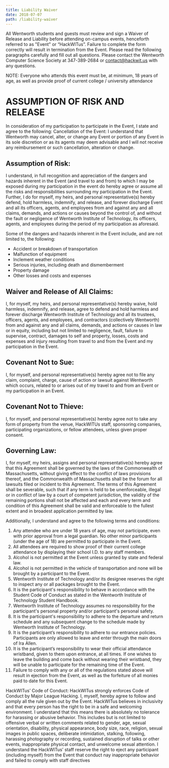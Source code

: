 ```yaml
---
title: Liability Waiver
date: 2018-07-07
path: /liability-waiver
---
```


All Wentworth students and guests must review and sign a Waiver of Release and Liability before attending on-campus events, henceforth referred to as "Event" or “HackWITus”.  Failure to complete the form correctly will result in termination from the Event. Please read the following paragraphs carefully and fill out all questions. Please contact the Wentworth Computer Science Society at 347-389-2684 or contact@hackwit.us with any questions. 

NOTE: Everyone who attends this event must be, at minimum, 18 years of age, as well as provide proof of current college / university attendance

# ASSUMPTION OF RISK AND RELEASE
In consideration of my participation to participate in the Event, I state and agree to the following: 
Cancellation of the Event: I understand that Wentworth may cancel, alter, or change any Event or portion of any Event in its sole discretion or as its agents may deem advisable and I will not receive any reimbursement or such cancellation, alteration or change.

## Assumption of Risk: 
I understand, in full recognition and appreciation of the dangers and hazards inherent in the Event (and travel to and from) to which I may be exposed during my participation in the event do hereby agree or assume all the risks and responsibilities surrounding my participation in the Event. Further, I do for myself, my heirs, and personal representative(s) hereby defend, hold harmless, indemnify, and release, and forever discharge Event and all its officers, agents, and employees from and against any and all claims, demands, and actions or causes beyond the control of, and without the fault or negligence of Wentworth Institute of Technology, its officers, agents, and employees during the period of my participation as aforesaid.

Some of the dangers and hazards inherent in the Event include, and are not limited to, the following:
- Accident or breakdown of transportation
- Malfunction of equipment
- Inclement weather conditions
- Serious injuries, including death and dismemberment
- Property damage
- Other losses and costs and expenses

## Waiver and Release of All Claims: 
I, for myself, my heirs, and personal representative(s) hereby waive, hold harmless, indemnify, and release, agree to defend and hold harmless and forever discharge Wentworth Institute of Technology and all its trustees, officers, agents, and employees, and contractors (collectively Wentworth) from and against any and all claims, demands, and actions or causes in law or in equity, including but not limited to negligence, fault, failure to supervise, contract, damages to self and property, losses, costs and expenses and injury resulting from travel to and from the Event and my participation in the Event.

## Covenant Not to Sue: 
I, for myself, and personal representative(s) hereby agree not to file any claim, complaint, charge, cause of action or lawsuit against Wentworth which occurs, related to or arises out of my travel to and from an Event or my participation in an Event.

## Covenant Not to Thieve: 
I, for myself, and personal representative(s) hereby agree not to take any form of property from the venue, HackWITUs staff, sponsoring companies, participating organizations, or fellow attendees, unless given proper consent. 

## Governing Law: 
I, for myself, my heirs, assigns and personal representative(s) hereby agree that this Agreement shall be governed by the laws of the Commonwealth of Massachusetts, without giving effect to the conflict of laws provisions thereof, and the Commonwealth of Massachusetts shall be the forum for all lawsuits filed or incident to this Agreement. The terms of this Agreement shall be severable, such that if any term is held to be unenforceable, illegal or in conflict of law by a court of competent jurisdiction, the validity of the remaining portions shall not be affected and each and every term and condition of this Agreement shall be valid and enforceable to the fullest extent and in broadest application permitted by law.

Additionally, I understand and agree to the following terms and conditions:
1. Any attendee who are under 18 years of age, may not participate, even with prior approval from a legal guardian. No other minor participants (under the age of 18) are permitted to participate in the Event. 
2. All attendees are required to show proof of their current college attendance by displaying their school I.D. to any staff members. 
3. Alcohol is not permitted at the Event unless granted by state and federal law.
4. Alcohol is not permitted in the vehicle of transportation and none will be brought by a participant to the Event.
5. Wentworth Institute of Technology and/or its designee reserves the right to inspect any or all packages brought to the Event.
6. It is the participant's responsibility to behave in accordance with the Student Code of Conduct as stated in the Wentworth Institute of Technology Student Handbook.
7. Wentworth Institute of Technology assumes no responsibility for the participant's personal property and/or participant's personal safety.
8. It is the participant's responsibility to adhere to the departure and return schedule and any subsequent change to the schedule made by Wentworth Institute of Technology.
9. It is the participant’s responsibility to adhere to our entrance policies. Participants are only allowed to leave and enter through the main doors of Ira Allen. 
10. It is the participant’s responsibility to wear their official attendance wristband, given to them upon entrance, at all times. If one wishes to leave the building and come back without wearing their wristband, they will be unable to participate for the remaining time of the Event. 
11. Failure to comply with any or all of the regulations stated above will result in ejection from the Event, as well as the forfeiture of all monies paid to date for this Event.

HackWITus’ Code of Conduct: HackWITus strongly enforces Code of Conduct by Major League Hacking. I, myself, hereby agree to follow and comply all the rule given out by the Event. HackWITus believes in inclusivity and that every person has the right to be in a safe and welcoming environment. I understand that this means there is absolutely no tolerance for harassing or abusive behavior. This includes but is not limited to offensive verbal or written comments related to gender, age, sexual orientation, disability, physical appearance, body size, race, religion, sexual images in public spaces, deliberate intimidation, stalking, following, harassing photography or recording, sustained disruption of talks or other events, inappropriate physical contact, and unwelcome sexual attention.
I understand the HackWITus’ staff reserve the right to eject any participant (including myself) from the Event that conduct nay inappropriate behavior and failed to comply with staff directives

